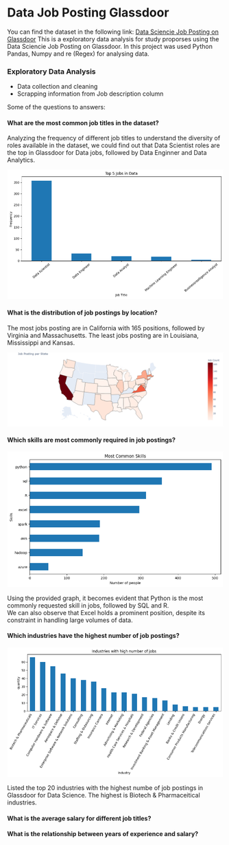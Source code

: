 # Data Job Posting Glassdoor

You can find the dataset in the following link: <a href="https://www.kaggle.com/datasets/rashikrahmanpritom/data-science-job-posting-on-glassdoor">Data Sciencie Job Posting on Glassdoor</a>
This is a exploratory data analysis for study proporses using the Data Sciencie Job Posting on Glassdoor.
In this project was used Python Pandas, Numpy and re (Regex) for analysing data.

### Exploratory Data Analysis
- Data collection and cleaning
- Scrapping information from Job description column


Some of the questions to answers:
#### What are the most common job titles in the dataset?

Analyzing the frequency of different job titles to understand the diversity of roles available in the dataset, we could find out that Data Scientist roles are the top in Glassdoor for Data jobs, followed by Data Enginner and Data Analytics.

![Bar Graph](image/common_job.png)


#### What is the distribution of job postings by location?
  
The most jobs posting are in California with 165 positions, followed by Virginia and Massachusetts.
The least jobs posting are in Louisiana, Mississippi and Kansas.

![Map](/image/map_plot.png "Job Posting per State")

#### Which skills are most commonly required in job postings?

![Bar Graph](image/bar_job_position.png "Most Common Skills")

Using the provided graph, it becomes evident that Python is the most commonly requested skill in jobs, followed by SQL and R. </br>
We can also observe that Excel holds a prominent position, despite its constraint in handling large volumes of data.


#### Which industries have the highest number of job postings?

![Bar Graph](image/industries.png "Industries")

Listed the top 20 industries with the highest numbe of job postings in Glassdoor for Data Science.
The highest is Biotech & Pharmaceitical industries.

#### What is the average salary for different job titles?
#### What is the relationship between years of experience and salary?
